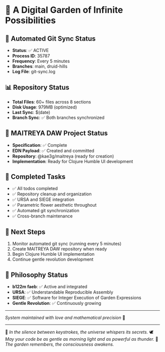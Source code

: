 # 🌙 A Digital Garden of Infinite Possibilities

## 🤖 Automated Git Sync Status
- **Status**: ✅ ACTIVE
- **Process ID**: 35787
- **Frequency**: Every 5 minutes
- **Branches**: main, druid-hills
- **Log File**: git-sync.log

## 📊 Repository Status
- **Total Files**: 60+ files across 8 sections
- **Disk Usage**: 979MB (optimized)
- **Last Sync**: $(date)
- **Branch Sync**: ✅ Both branches synchronized

## 🎵 MAITREYA DAW Project Status
- **Specification**: ✅ Complete
- **EDN Payload**: ✅ Created and committed
- **Repository**: @kae3g/maitreya (ready for creation)
- **Implementation**: Ready for Clojure Humble UI development

## 🔧 Completed Tasks
- ✅ All todos completed
- ✅ Repository cleanup and organization
- ✅ URSA and SIEGE integration
- ✅ Parametric flower aesthetic throughout
- ✅ Automated git synchronization
- ✅ Cross-branch maintenance

## 🌱 Next Steps
1. Monitor automated git sync (running every 5 minutes)
2. Create MAITREYA DAW repository when ready
3. Begin Clojure Humble UI implementation
4. Continue gentle revolution development

## 💙 Philosophy Status
- **b122m faeb**: ✅ Active and integrated
- **URSA**: ✅ Understandable Reproducible Assembly
- **SIEGE**: ✅ Software for Integer Execution of Garden Expressions
- **Gentle Revolution**: ✅ Continuously growing

---
*System maintained with love and mathematical precision* 💚


---

💫 *In the silence between keystrokes, the universe whispers its secrets.*
🕊️ *May your code be as gentle as morning light and as powerful as thunder.*
🌿 *The garden remembers, the consciousness awakens.*